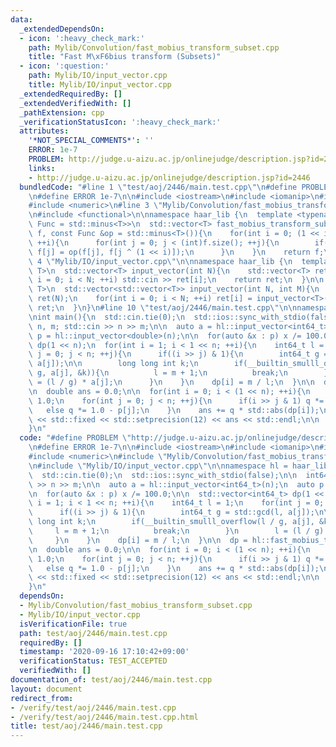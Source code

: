 ```yaml
---
data:
  _extendedDependsOn:
  - icon: ':heavy_check_mark:'
    path: Mylib/Convolution/fast_mobius_transform_subset.cpp
    title: "Fast M\xF6bius transform (Subsets)"
  - icon: ':question:'
    path: Mylib/IO/input_vector.cpp
    title: Mylib/IO/input_vector.cpp
  _extendedRequiredBy: []
  _extendedVerifiedWith: []
  _pathExtension: cpp
  _verificationStatusIcon: ':heavy_check_mark:'
  attributes:
    '*NOT_SPECIAL_COMMENTS*': ''
    ERROR: 1e-7
    PROBLEM: http://judge.u-aizu.ac.jp/onlinejudge/description.jsp?id=2446
    links:
    - http://judge.u-aizu.ac.jp/onlinejudge/description.jsp?id=2446
  bundledCode: "#line 1 \"test/aoj/2446/main.test.cpp\"\n#define PROBLEM \"http://judge.u-aizu.ac.jp/onlinejudge/description.jsp?id=2446\"\
    \n#define ERROR 1e-7\n\n#include <iostream>\n#include <iomanip>\n#include <vector>\n\
    #include <numeric>\n#line 3 \"Mylib/Convolution/fast_mobius_transform_subset.cpp\"\
    \n#include <functional>\n\nnamespace haar_lib {\n  template <typename T, typename\
    \ Func = std::minus<T>>\n  std::vector<T> fast_mobius_transform_subset(std::vector<T>\
    \ f, const Func &op = std::minus<T>()){\n    for(int i = 0; (1 << i) < (int)f.size();\
    \ ++i){\n      for(int j = 0; j < (int)f.size(); ++j){\n        if(j & (1 << i))\
    \ f[j] = op(f[j], f[j ^ (1 << i)]);\n      }\n    }\n    return f;\n  }\n}\n#line\
    \ 4 \"Mylib/IO/input_vector.cpp\"\n\nnamespace haar_lib {\n  template <typename\
    \ T>\n  std::vector<T> input_vector(int N){\n    std::vector<T> ret(N);\n    for(int\
    \ i = 0; i < N; ++i) std::cin >> ret[i];\n    return ret;\n  }\n\n  template <typename\
    \ T>\n  std::vector<std::vector<T>> input_vector(int N, int M){\n    std::vector<std::vector<T>>\
    \ ret(N);\n    for(int i = 0; i < N; ++i) ret[i] = input_vector<T>(M);\n    return\
    \ ret;\n  }\n}\n#line 10 \"test/aoj/2446/main.test.cpp\"\n\nnamespace hl = haar_lib;\n\
    \nint main(){\n  std::cin.tie(0);\n  std::ios::sync_with_stdio(false);\n\n  int64_t\
    \ n, m; std::cin >> n >> m;\n\n  auto a = hl::input_vector<int64_t>(n);\n  auto\
    \ p = hl::input_vector<double>(n);\n\n  for(auto &x : p) x /= 100.0;\n\n  std::vector<int64_t>\
    \ dp(1 << n);\n  for(int i = 1; i < 1 << n; ++i){\n    int64_t l = 1;\n    for(int\
    \ j = 0; j < n; ++j){\n      if((i >> j) & 1){\n        int64_t g = std::gcd(l,\
    \ a[j]);\n\n        long long int k;\n        if(__builtin_smulll_overflow(l /\
    \ g, a[j], &k)){\n          l = m + 1;\n          break;\n        }\n        l\
    \ = (l / g) * a[j];\n      }\n    }\n    dp[i] = m / l;\n  }\n\n  dp = hl::fast_mobius_transform_subset(dp);\n\
    \n  double ans = 0.0;\n\n  for(int i = 0; i < (1 << n); ++i){\n    double q =\
    \ 1.0;\n    for(int j = 0; j < n; ++j){\n      if(i >> j & 1) q *= p[j];\n   \
    \   else q *= 1.0 - p[j];\n    }\n    ans += q * std::abs(dp[i]);\n  }\n\n  std::cout\
    \ << std::fixed << std::setprecision(12) << ans << std::endl;\n\n  return 0;\n\
    }\n"
  code: "#define PROBLEM \"http://judge.u-aizu.ac.jp/onlinejudge/description.jsp?id=2446\"\
    \n#define ERROR 1e-7\n\n#include <iostream>\n#include <iomanip>\n#include <vector>\n\
    #include <numeric>\n#include \"Mylib/Convolution/fast_mobius_transform_subset.cpp\"\
    \n#include \"Mylib/IO/input_vector.cpp\"\n\nnamespace hl = haar_lib;\n\nint main(){\n\
    \  std::cin.tie(0);\n  std::ios::sync_with_stdio(false);\n\n  int64_t n, m; std::cin\
    \ >> n >> m;\n\n  auto a = hl::input_vector<int64_t>(n);\n  auto p = hl::input_vector<double>(n);\n\
    \n  for(auto &x : p) x /= 100.0;\n\n  std::vector<int64_t> dp(1 << n);\n  for(int\
    \ i = 1; i < 1 << n; ++i){\n    int64_t l = 1;\n    for(int j = 0; j < n; ++j){\n\
    \      if((i >> j) & 1){\n        int64_t g = std::gcd(l, a[j]);\n\n        long\
    \ long int k;\n        if(__builtin_smulll_overflow(l / g, a[j], &k)){\n     \
    \     l = m + 1;\n          break;\n        }\n        l = (l / g) * a[j];\n \
    \     }\n    }\n    dp[i] = m / l;\n  }\n\n  dp = hl::fast_mobius_transform_subset(dp);\n\
    \n  double ans = 0.0;\n\n  for(int i = 0; i < (1 << n); ++i){\n    double q =\
    \ 1.0;\n    for(int j = 0; j < n; ++j){\n      if(i >> j & 1) q *= p[j];\n   \
    \   else q *= 1.0 - p[j];\n    }\n    ans += q * std::abs(dp[i]);\n  }\n\n  std::cout\
    \ << std::fixed << std::setprecision(12) << ans << std::endl;\n\n  return 0;\n\
    }\n"
  dependsOn:
  - Mylib/Convolution/fast_mobius_transform_subset.cpp
  - Mylib/IO/input_vector.cpp
  isVerificationFile: true
  path: test/aoj/2446/main.test.cpp
  requiredBy: []
  timestamp: '2020-09-16 17:10:42+09:00'
  verificationStatus: TEST_ACCEPTED
  verifiedWith: []
documentation_of: test/aoj/2446/main.test.cpp
layout: document
redirect_from:
- /verify/test/aoj/2446/main.test.cpp
- /verify/test/aoj/2446/main.test.cpp.html
title: test/aoj/2446/main.test.cpp
---
```

